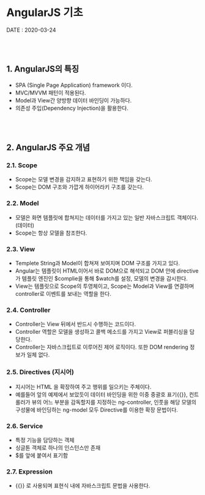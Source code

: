 # AngularJS 기초

DATE : 2020-03-24

<br /><br />

## 1. AngularJS의 특징

- SPA (Single Page Application) framework 이다.
- MVC/MVVM 패턴이 적용된다.
- Model과 View간 양방향 데이터 바인딩이 가능하다.
- 의존성 주입(Dependency Injection)을 활용한다.

<br /><br />

## 2. AngularJS 주요 개념

### 2.1. Scope

- Scope는 모델 변경을 감지하고 표현하기 위한 책임을 갖는다.
- Scope는 DOM 구조와 가깝게 하이어라키 구조를 갖는다.

### 2.2. Model

- 모델은 화면 템플릿에 합쳐지는 데이터를 가지고 있는 일반 자바스크립트 객체이다. (데이터)
- Scope는 항상 모델을 참조한다.

### 2.3. View

- Templete String과 Model이 합쳐져 보여지며 DOM 구조를 가지고 있다.
- Angular는 템플릿이 HTML이어서 바로 DOM으로 해석되고 DOM 안에 directive가 템플릿 엔진인 $complie을 통해 $watch를 설정, 모델의 변경을 감시한다.
- View는 템플릿으로 Scope의 투영체이고, Scope는 Model과 View를 연결하며 controller로 이벤트를 보내는 역할을 한다.

### 2.4. Controller

- Controller는 View 뒤에서 반드시 수행하는 코드이다.
- Controller 역할은 모델을 생성하고 콜백 메소드를 가지고 View로 퍼블리싱을 담당한다.
- Controller는 자바스크립트로 이루어진 제어 로직이다. 또한 DOM rendering 정보가 일체 없다.

### 2.5. Directives (지시어)

- 지시어는 HTML 을 확장하여 주고 행위를 일으키는 주체이다.
- 예를들어 앞의 예제에서 보았듯이 데이터 바인딩을 위한 이중 중괄호 표기{{}}, 컨트롤러가 뷰의 어느 부분을 감독할지를 지정하는 ng-controller, 인풋을 해당 모델의 구성물에 바인딩하는 ng-model 모두 Directive를 이용한 확장 문법이다.

### 2.6. Service

- 특정 기능을 담당하는 객체
- 싱글톤 객체로 하나의 인스턴스만 존재
- $를 앞에 붙여서 표기함

### 2.7. Expression

- {{}} 로 사용되며 표현식 내에 자바스크립트 문법을 사용한다.
